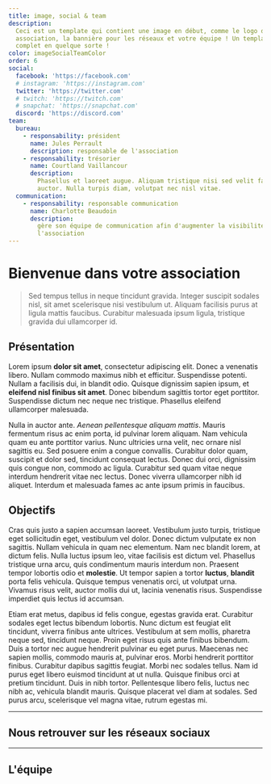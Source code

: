 ```yaml
---
title: image, social & team
description:
  Ceci est un template qui contient une image en début, comme le logo de votre
  association, la bannière pour les réseaux et votre équipe ! Un template
  complet en quelque sorte !
color: imageSocialTeamColor
order: 6
social:
  facebook: 'https://facebook.com'
  # instagram: 'https://instagram.com'
  twitter: 'https://twitter.com'
  # twitch: 'https://twitch.com'
  # snapchat: 'https://snapchat.com'
  discord: 'https://discord.com'
team:
  bureau:
    - responsability: président
      name: Jules Perrault
      description: responsable de l'association
    - responsability: trésorier
      name: Courtland Vaillancour
      description:
        Phasellus et laoreet augue. Aliquam tristique nisi sed velit faucibus
        auctor. Nulla turpis diam, volutpat nec nisl vitae.
  communication:
    - responsability: responsable communication
      name: Charlotte Beaudoin
      description:
        gère son équipe de communication afin d'augmenter la visibilité de
        l'association
---
```


# Bienvenue dans votre association

<campus-center>
  <campus-responsive-image folder-name="img" name="logo.jpg" max-width="800"></campus-responsive-image>
</campus-center>

> Sed tempus tellus in neque tincidunt gravida. Integer suscipit sodales nisl,
> sit amet scelerisque nisi vestibulum ut. Aliquam facilisis purus at ligula
> mattis faucibus. Curabitur malesuada ipsum ligula, tristique gravida dui
> ullamcorper id.

## Présentation

Lorem ipsum **dolor sit amet**, consectetur adipiscing elit. Donec a venenatis
libero. Nullam commodo maximus nibh et efficitur. Suspendisse potenti. Nullam a
facilisis dui, in blandit odio. Quisque dignissim sapien ipsum, et **eleifend
nisl finibus sit amet**. Donec bibendum sagittis tortor eget porttitor.
Suspendisse dictum nec neque nec tristique. Phasellus eleifend ullamcorper
malesuada.

Nulla in auctor ante. _Aenean pellentesque aliquam mattis_. Mauris fermentum
risus ac enim porta, id pulvinar lorem aliquam. Nam vehicula quam eu ante
porttitor varius. Nunc ultricies urna velit, nec ornare nisl sagittis eu. Sed
posuere enim a congue convallis. Curabitur dolor quam, suscipit et dolor sed,
tincidunt consequat lectus. Donec dui orci, dignissim quis congue non, commodo
ac ligula. Curabitur sed quam vitae neque interdum hendrerit vitae nec lectus.
Donec viverra ullamcorper nibh id aliquet. Interdum et malesuada fames ac ante
ipsum primis in faucibus.

## Objectifs

Cras quis justo a sapien accumsan laoreet. Vestibulum justo turpis, tristique
eget sollicitudin eget, vestibulum vel dolor. Donec dictum vulputate ex non
sagittis. Nullam vehicula in quam nec elementum. Nam nec blandit lorem, at
dictum felis. Nulla luctus ipsum leo, vitae facilisis est dictum vel. Phasellus
tristique urna arcu, quis condimentum mauris interdum non. Praesent tempor
lobortis odio et **molestie**. Ut tempor sapien a tortor **luctus**, **blandit**
porta felis vehicula. Quisque tempus venenatis orci, ut volutpat urna. Vivamus
risus velit, auctor mollis dui ut, lacinia venenatis risus. Suspendisse
imperdiet quis lectus id accumsan.

Etiam erat metus, dapibus id felis congue, egestas gravida erat. Curabitur
sodales eget lectus bibendum lobortis. Nunc dictum est feugiat elit tincidunt,
viverra finibus ante ultrices. Vestibulum at sem mollis, pharetra neque sed,
tincidunt neque. Proin eget risus quis ante finibus bibendum. Duis a tortor nec
augue hendrerit pulvinar eu eget purus. Maecenas nec sapien mollis, commodo
mauris at, pulvinar eros. Morbi hendrerit porttitor finibus. Curabitur dapibus
sagittis feugiat. Morbi nec sodales tellus. Nam id purus eget libero euismod
tincidunt at ut nulla. Quisque finibus orci at pretium tincidunt. Duis in nibh
tortor. Pellentesque libero felis, luctus nec nibh ac, vehicula blandit mauris.
Quisque placerat vel diam at sodales. Sed purus arcu, scelerisque vel magna
vitae, rutrum egestas mi.

---

## Nous retrouver sur les réseaux sociaux

<campus-social :social="social" :color="color"></campus-social>

---

## L'équipe

<campus-team :team="team" :color="color"></campus-team>
